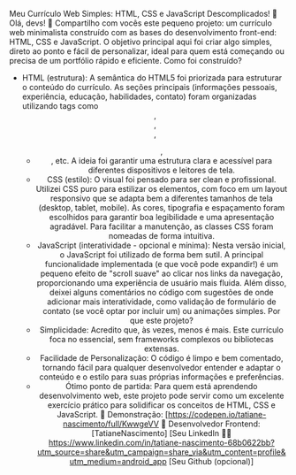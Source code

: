 Meu Currículo Web Simples: HTML, CSS e JavaScript Descomplicados! 🚀
Olá, devs! 👋
Compartilho com vocês este pequeno projeto: um currículo web minimalista construído com as bases do desenvolvimento front-end: HTML, CSS e JavaScript. O objetivo principal aqui foi criar algo simples, direto ao ponto e fácil de personalizar, ideal para quem está começando ou precisa de um portfólio rápido e eficiente.
Como foi construído?
* HTML (estrutura): A semântica do HTML5 foi priorizada para estruturar o conteúdo do currículo. As seções principais (informações pessoais, experiência, educação, habilidades, contato) foram organizadas utilizando tags como <header>, <section>, <div>, <ul>, <li>, etc. A ideia foi garantir uma estrutura clara e acessível para diferentes dispositivos e leitores de tela.
* CSS (estilo): O visual foi pensado para ser clean e profissional. Utilizei CSS puro para estilizar os elementos, com foco em um layout responsivo que se adapta bem a diferentes tamanhos de tela (desktop, tablet, mobile). As cores, tipografia e espaçamento foram escolhidos para garantir boa legibilidade e uma apresentação agradável. Para facilitar a manutenção, as classes CSS foram nomeadas de forma intuitiva.
* JavaScript (interatividade - opcional e mínima): Nesta versão inicial, o JavaScript foi utilizado de forma bem sutil. A principal funcionalidade implementada (e que você pode expandir!) é um pequeno efeito de "scroll suave" ao clicar nos links da navegação, proporcionando uma experiência de usuário mais fluida. Além disso, deixei alguns comentários no código com sugestões de onde adicionar mais interatividade, como validação de formulário de contato (se você optar por incluir um) ou animações simples.
Por que este projeto?
* Simplicidade: Acredito que, às vezes, menos é mais. Este currículo foca no essencial, sem frameworks complexos ou bibliotecas extensas.
* Facilidade de Personalização: O código é limpo e bem comentado, tornando fácil para qualquer desenvolvedor entender e adaptar o conteúdo e o estilo para suas próprias informações e preferências.
* Ótimo ponto de partida: Para quem está aprendendo desenvolvimento web, este projeto pode servir como um excelente exercício prático para solidificar os conceitos de HTML, CSS e JavaScript.
👀 Demonstração:
[https://codepen.io/tatiane-nascimento/full/KwwgeVV
💼 Desenvolvedor Frontend:
[TatianeNascimento]
[Seu LinkedIn 👩‍💻 https://www.linkedin.com/in/tatiane-nascimento-68b0622bb?utm_source=share&utm_campaign=share_via&utm_content=profile&utm_medium=android_app
[Seu Github (opcional)] 

